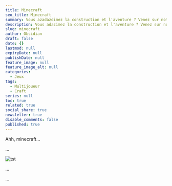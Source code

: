 ```yaml
---
title: Minecraft
seo_title: Minecraft
summary: Vous azadazdimez la construction et l'aventure ? Venez sur notre serveur Minecraft !
description: Vous adazimez la construction et l'aventure ? Venez sur notre serveur Minecraft !
slug: minecraft
author: Obsidian
draft: false
date: {}
lastmod: null
expiryDate: null
publishDate: null
feature_image: null
feature_image_alt: null
categories:
  - Jeux
tags:
  - Multijoueur
  - Craft
series: null
toc: true
related: true
social_share: true
newsletter: true
disable_comments: false
published: true
---
```

 Ahh, minecraft...


 ...





![tst]({{site.baseurl}}/content/jeux/minecraft/how.png)



 ...




















 ...

